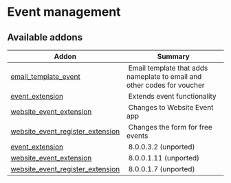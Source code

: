 Event management
================

[//]: # (addons)

Available addons
----------------
**Addon** | **Summary**
--- | ---
[email_template_event](email_template_event/) | Email template that adds nameplate to email and other codes for voucher
[event_extension](event_extension/) | Extends event functionality
[website_event_extension](website_event_extension/) | Changes to Website Event app
[website_event_register_extension](website_event_register_extension/) | Changes the form for free events
[event_extension](event_extension/) | 8.0.0.3.2 (unported) | Extends event functionality
[website_event_extension](website_event_extension/) | 8.0.0.1.11 (unported) | Changes to Website Event app
[website_event_register_extension](website_event_register_extension/) | 8.0.0.1.7 (unported) | Changes the form for free events
